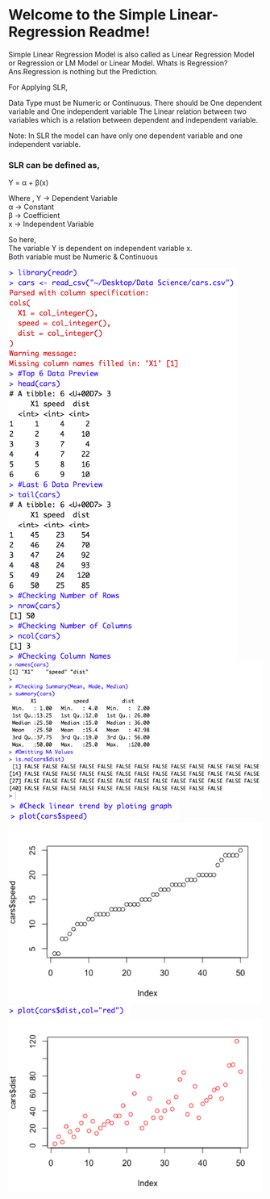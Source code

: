# Welcome to the Simple Linear-Regression Readme!

Simple Linear Regression Model is also called as Linear Regression Model or Regression or LM Model or Linear Model. Whats is Regression? Ans.Regression is nothing but the Prediction.

For Applying SLR,

Data Type must be Numeric or Continuous.
There should be One dependent variable and One independent variable
The Linear relation between two variables which is a relation between dependent and independent variable.

Note: In SLR the model can have only one dependent variable and one independent variable.

### SLR can be defined as,

Y = α + β(x)


Where ,
Y -> Dependent Variable  
α -> Constant  
β -> Coefficient  
x -> Independent Variable  

So here,  
The variable Y is dependent on independent variable x.  
Both variable must be Numeric & Continuous  
 
![Simple Linear Regression preview1](https://github.com/soumyasethy/Linear-Regression/blob/Implementation-Screenshots/preview1.png)  
![Simple Linear Regression preview2](https://github.com/soumyasethy/Linear-Regression/blob/Implementation-Screenshots/preview2.png) 
![Simple Linear Regression preview3](https://github.com/soumyasethy/Linear-Regression/blob/Implementation-Screenshots/preview3.png)  
![Simple Linear Regression preview4](https://github.com/soumyasethy/Linear-Regression/blob/Implementation-Screenshots/preview4.png)  
![Simple Linear Regression preview5](https://github.com/soumyasethy/Linear-Regression/blob/Implementation-Screenshots/preview5.png)  
![Simple Linear Regression preview6](https://github.com/soumyasethy/Linear-Regression/blob/Implementation-Screenshots/preview6.png)



